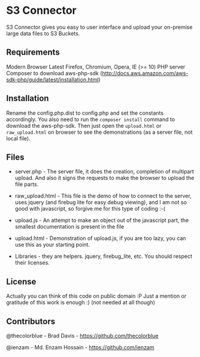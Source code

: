 S3 Connector
====================================

S3 Connector gives you easy to user interface and upload your on-premise large data files to S3 Buckets.

Requirements
------------
Modern Browser
Latest Firefox, Chromium, Opera, IE (>= 10)
PHP server
Composer to download aws-php-sdk (http://docs.aws.amazon.com/aws-sdk-php/guide/latest/installation.html)

Installation
-------------
Rename the config.php.dist to config.php and set the constants
accordingly. You also need to run the `composer install` command to
download the aws-php-sdk. Then just open the `upload.html` or
`raw_upload.html` on browser to see the demonstrations (as a server
file, not local file).

Files
-----

* server.php - The server file, it does the creation, completion of
multipart upload. And also it signs the requests to make the browser to
upload the file parts.

* raw_upload.html - This file is the demo of how to connect to the
server, uses jquery (and firebug lite for easy debug viewing), and I am not so
good with javascript, so forgive me for this type of coding :-(

* upload.js - An attempt to make an object out of the javascript part,
the smallest documentation is present in the file

* upload.html - Demonstration of upload.js, if you are too lazy, you can
use this as your starting point.

* Libraries - they are helpers. jquery, firebug_lite, etc. You should
respect their licenses.

License
-------
Actually you can think of this code on public domain :P
Just a mention or gratitude of this work is enough :)
(not needed at all though)

Contributors
------------
@thecolorblue - Brad Davis - https://github.com/thecolorblue

@ienzam - Md. Enzam Hossain - https://github.com/ienzam
